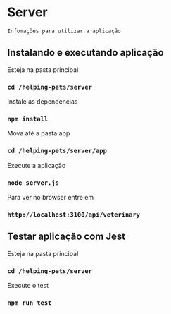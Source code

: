 # Server
`Infomações para utilizar a aplicação`

## Instalando e executando aplicação

Esteja na pasta principal

### `cd /helping-pets/server`

Instale as dependencias

### `npm install`

Mova até a pasta app

### `cd /helping-pets/server/app`

Execute a aplicação

### `node server.js`

Para ver no browser entre em

### `http://localhost:3100/api/veterinary`

## Testar aplicação com Jest

Esteja na pasta principal

### `cd /helping-pets/server`

Execute o test

### `npm run test`
